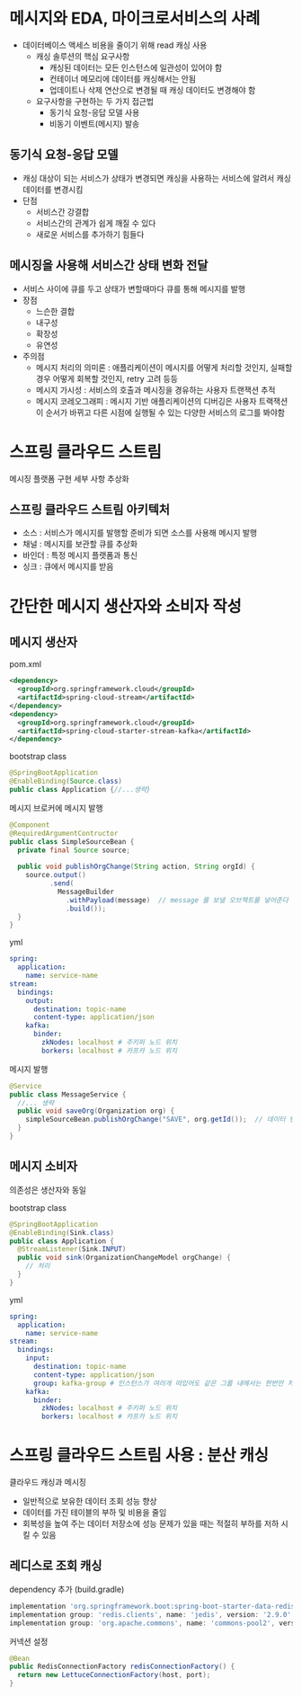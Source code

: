 # 메시지와 EDA, 마이크로서비스의 사례
- 데이터베이스 액세스 비용을 줄이기 위해 read 캐싱 사용
  - 캐싱 솔루션의 핵심 요구사항
    - 캐싱된 데이터는 모든 인스턴스에 일관성이 있어야 함
    - 컨테이너 메모리에 데이터를 캐싱해서는 안됨
    - 업데이트나 삭제 연산으로 변경될 때 캐싱 데이터도 변경해야 함
  - 요구사항을 구현하는 두 가지 접근법
    - 동기식 요청-응답 모델 사용
    - 비동기 이벤트(메시지) 발송

## 동기식 요청-응답 모델
- 캐싱 대상이 되는 서비스가 상태가 변경되면 캐싱을 사용하는 서비스에 알려서 캐싱 데이터를 변경시킴
- 단점
  - 서비스간 강결합
  - 서비스간의 관계가 쉽게 깨질 수 있다
  - 새로운 서비스를 추가하기 힘들다

## 메시징을 사용해 서비스간 상태 변화 전달
- 서비스 사이에 큐를 두고 상태가 변할때마다 큐를 통해 메시지를 발행
- 장점
  - 느슨한 결합
  - 내구성
  - 확장성
  - 유연성
- 주의점
  - 메시지 처리의 의미론 : 애플리케이션이 메시지를 어떻게 처리할 것인지, 실패할 경우 어떻게 회복할 것인지, retry 고려 등등
  - 메시지 가시성 : 서비스의 호출과 메시징을 경유하는 사용자 트랜잭션 추적
  - 메시지 코레오그래피 : 메시지 기반 애플리케이션의 디버깅은 사용자 트랙잭션이 순서가 바뀌고 다른 시점에 실행될 수 있는 다양한 서비스의 로그를 봐야함

# 스프링 클라우드 스트림
메시징 플랫폼 구현 세부 사항 추상화

## 스프링 클라우드 스트림 아키텍처
- 소스  : 서비스가 메시지를 발행할 준비가 되면 소스를 사용해 메시지 발행
- 채널 : 메시지를 보관할 큐를 추상화
- 바인더 : 특정 메시지 플랫폼과 통신
- 싱크 : 큐에서 메시지를 받음

# 간단한 메시지 생산자와 소비자 작성
## 메시지 생산자
pom.xml
```xml
<dependency>
  <groupId>org.springframework.cloud</groupId>
  <artifactId>spring-cloud-stream</artifactId>
</dependency>
<dependency>
  <groupId>org.springframework.cloud</groupId>
  <artifactId>spring-cloud-starter-stream-kafka</artifactId>
</dependency>
```
bootstrap class
```java
@SpringBootApplication
@EnableBinding(Source.class)
public class Application {//...생략}
```
메시지 브로커에 메시지 발행
```java
@Component
@RequiredArgumentContructor
public class SimpleSourceBean {
  private final Source source;
    
  public void publishOrgChange(String action, String orgId) {
    source.output()
          .send(
            MessageBuilder
              .withPayload(message)  // message 를 보낼 오브젝트를 넣어준다
              .build());    
  }
}
```
yml
```yml
spring:
  application:
    name: service-name
stream:
  bindings:
    output:
      destination: topic-name
      content-type: application/json
    kafka:
      binder:
        zkNodes: localhost # 주키퍼 노드 위치
        borkers: localhost # 카프카 노드 위치
```
메시지 발행
```java
@Service
public class MessageService {
  //... 생략
  public void saveOrg(Organization org) {
    simpleSourceBean.publishOrgChange("SAVE", org.getId());  // 데이터 변경을 알린다
  }
}
```

## 메시지 소비자
의존성은 생산자와 동일

bootstrap class
```java
@SpringBootApplication
@EnableBinding(Sink.class)
public class Application {
  @StreamListener(Sink.INPUT)
  public void sink(OrganizationChangeModel orgChange) {
    // 처리
  }
}
```
yml
```yml
spring:
  application:
    name: service-name
stream:
  bindings:
    input:
      destination: topic-name
      content-type: application/json
      group: kafka-group # 인스턴스가 여러개 떠있어도 같은 그룹 내에서는 한번만 처리를 보장한다
    kafka:
      binder:
        zkNodes: localhost # 주키퍼 노드 위치
        borkers: localhost # 카프카 노드 위치
```

# 스프링 클라우드 스트림 사용 : 분산 캐싱
클라우드 캐싱과 메시징
- 일반적으로 보유한 데이터 조회 성능 향상
- 데이터를 가진 테이블의 부하 및 비용을 줄임
- 회복성을 높여 주는 데이터 저장소에 성능 문제가 있을 때는 적절히 부하를 저하 시킬 수 있음

## 레디스로 조회 캐싱
dependency 추가 (build.gradle)
```gradle
implementation 'org.springframework.boot:spring-boot-starter-data-redis'
implementation group: 'redis.clients', name: 'jedis', version: '2.9.0'
implementation group: 'org.apache.commons', name: 'commons-pool2', version: '2.6.0'
```

커넥션 설정
```java
@Bean
public RedisConnectionFactory redisConnectionFactory() {
  return new LettuceConnectionFactory(host, port);
}
```